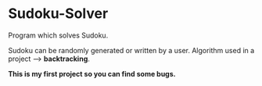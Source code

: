 # Sudoku-Solver
 Program which solves Sudoku.
 
 Sudoku can be randomly generated or written by a user. Algorithm used in a project --> **backtracking**.

**This is my first project so you can find some bugs.**

